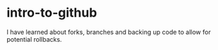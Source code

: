 # intro-to-github
I have learned about forks, branches and backing up code to allow for potential rollbacks.
